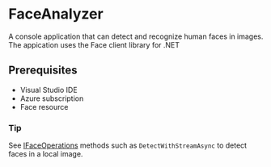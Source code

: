 # FaceAnalyzer
A console application that can detect and recognize human faces in images. 
The appication uses the Face client library for .NET

## Prerequisites
* Visual Studio IDE
* Azure subscription
* Face resource




### **Tip**
See [IFaceOperations](https://docs.microsoft.com/en-us/dotnet/api/microsoft.azure.cognitiveservices.vision.face.ifaceoperations?view=azure-dotnet) methods such as `DetectWithStreamAsync` to detect faces in a local image.
